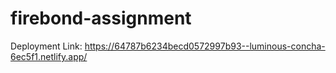 # firebond-assignment

Deployment Link: https://64787b6234becd0572997b93--luminous-concha-6ec5f1.netlify.app/
